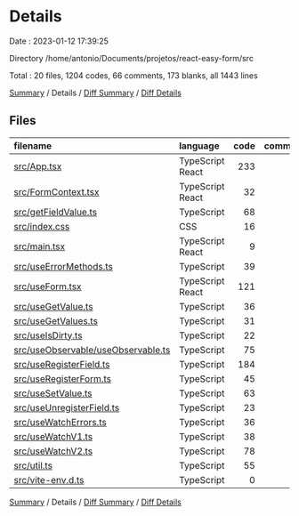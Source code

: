 # Details

Date : 2023-01-12 17:39:25

Directory /home/antonio/Documents/projetos/react-easy-form/src

Total : 20 files,  1204 codes, 66 comments, 173 blanks, all 1443 lines

[Summary](results.md) / Details / [Diff Summary](diff.md) / [Diff Details](diff-details.md)

## Files
| filename | language | code | comment | blank | total |
| :--- | :--- | ---: | ---: | ---: | ---: |
| [src/App.tsx](/src/App.tsx) | TypeScript React | 233 | 14 | 19 | 266 |
| [src/FormContext.tsx](/src/FormContext.tsx) | TypeScript React | 32 | 0 | 5 | 37 |
| [src/getFieldValue.ts](/src/getFieldValue.ts) | TypeScript | 68 | 0 | 14 | 82 |
| [src/index.css](/src/index.css) | CSS | 16 | 0 | 1 | 17 |
| [src/main.tsx](/src/main.tsx) | TypeScript React | 9 | 0 | 2 | 11 |
| [src/useErrorMethods.ts](/src/useErrorMethods.ts) | TypeScript | 39 | 0 | 8 | 47 |
| [src/useForm.tsx](/src/useForm.tsx) | TypeScript React | 121 | 20 | 11 | 152 |
| [src/useGetValue.ts](/src/useGetValue.ts) | TypeScript | 36 | 0 | 4 | 40 |
| [src/useGetValues.ts](/src/useGetValues.ts) | TypeScript | 31 | 0 | 3 | 34 |
| [src/useIsDirty.ts](/src/useIsDirty.ts) | TypeScript | 22 | 0 | 3 | 25 |
| [src/useObservable/useObservable.ts](/src/useObservable/useObservable.ts) | TypeScript | 75 | 0 | 9 | 84 |
| [src/useRegisterField.ts](/src/useRegisterField.ts) | TypeScript | 184 | 16 | 19 | 219 |
| [src/useRegisterForm.ts](/src/useRegisterForm.ts) | TypeScript | 45 | 6 | 9 | 60 |
| [src/useSetValue.ts](/src/useSetValue.ts) | TypeScript | 63 | 0 | 10 | 73 |
| [src/useUnregisterField.ts](/src/useUnregisterField.ts) | TypeScript | 23 | 2 | 2 | 27 |
| [src/useWatchErrors.ts](/src/useWatchErrors.ts) | TypeScript | 36 | 0 | 9 | 45 |
| [src/useWatchV1.ts](/src/useWatchV1.ts) | TypeScript | 38 | 2 | 10 | 50 |
| [src/useWatchV2.ts](/src/useWatchV2.ts) | TypeScript | 78 | 4 | 12 | 94 |
| [src/util.ts](/src/util.ts) | TypeScript | 55 | 1 | 22 | 78 |
| [src/vite-env.d.ts](/src/vite-env.d.ts) | TypeScript | 0 | 1 | 1 | 2 |

[Summary](results.md) / Details / [Diff Summary](diff.md) / [Diff Details](diff-details.md)